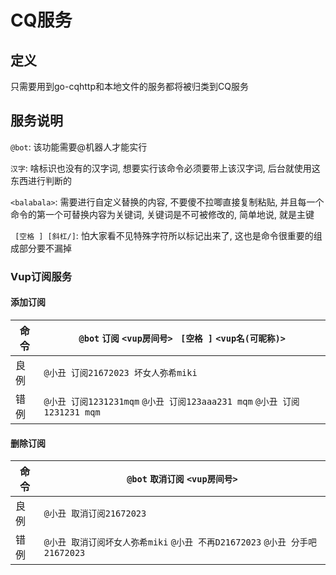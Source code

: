 # CQ服务

## 定义
只需要用到go-cqhttp和本地文件的服务都将被归类到CQ服务

## 服务说明

`@bot`: 该功能需要@机器人才能实行

`汉字`: 啥标识也没有的汉字词, 想要实行该命令必须要带上该汉字词, 后台就使用这东西进行判断的

`<balabala>`: 需要进行自定义替换的内容, 不要傻不拉唧直接复制粘贴, 并且每一个命令的第一个可替换内容为关键词, 关键词是不可被修改的, 简单地说, 就是主键

` [空格 ] [斜杠/]`: 怕大家看不见特殊字符所以标记出来了, 这也是命令很重要的组成部分要不漏掉

### Vup订阅服务

#### 添加订阅
| 命令 | `@bot` `订阅` `<vup房间号> ` `[空格 ]` `<vup名(可昵称)>`     |
| ---- | ------------------------------------------------------------ |
| 良例 | `@小丑 订阅21672023 坏女人弥希miki`                          |
| 错例 | `@小丑 订阅1231231mqm` `@小丑 订阅123aaa231 mqm` `@小丑 订阅 1231231 mqm` |

#### 删除订阅

| 命令 | `@bot` `取消订阅` `<vup房间号>`                              |
| ---- | ------------------------------------------------------------ |
| 良例 | `@小丑 取消订阅21672023`                                     |
| 错例 | `@小丑 取消订阅坏女人弥希miki` `@小丑 不再D21672023` `@小丑 分手吧21672023` |

